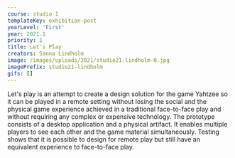```yaml
---
course: studio 1
templateKey: exhibition-post
yearLevel: 'First'
year: 2021.1
priority: 1
title: Let's Play
creators: Sanna Lindholm
image: /images/uploads/2021/studio21-lindholm-0.jpg
imagePrefix: studio21-lindholm
gifs: []
---
```


Let's play is an attempt to create a design solution for the game Yahtzee so it can be played in a remote setting without losing the social and the physical game experience achieved in a traditional face-to-face play and without requiring any complex or expensive technology. The prototype consists of a desktop application and a physical artifact. It enables multiple players to see each other and the game material simultaneously. Testing shows that it is possible to design for remote play but still have an equivalent experience to face-to-face play.

